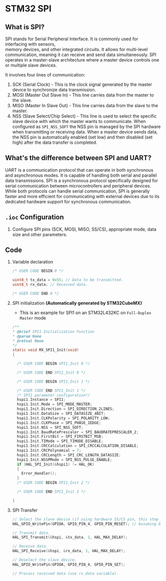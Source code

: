 # STM32 SPI

## What is SPI?

SPI stands for Serial Peripheral Interface. It is commonly used for interfacing with sensors,  
memory devices, and other integrated circuits. It allows for multi-level communication, meaning it
can receive and send data simultaneously. SPI operates in a master-slave architecture where a
master device controls one or multiple slave devices.

It involves four lines of communication:

1. SCK (Serial Clock) - This is the clock signal generated by the master device to synchronize data
   transmission.
2. MOSI (Master Out Slave In) - This line carries data from the master to the slave.
3. MISO (Master In Slave Out) - This line carries data from the slave to the master.
4. NSS (Slave Select/Chip Select) - This line is used to select the specific slave device with
   which the master wants to communicate. When configured as `SPI_NSS_SOFT` the NSS pin is managed
   by the SPI hardware when transmitting or receiving data. When a master device sends data, the
   NSS pin is automatically enabled (set low) and then disabled (set high) after the data transfer
   is completed.

## What's the difference between SPI and UART?

UART is a communication protocol that can operate in both synchronous and asynchronous modes. It is
capable of handling both serial and parallel data transmissions. SPI is a synchronous protocol
specifically designed for serial communication between microcontrollers and peripheral devices.
While both protocols can handle serial communication, SPI is generally faster and more efficient
for communicating with external devices due to its dedicated hardware support for synchronous
communication.

## `.ioc` Configuration

1. Configure SPI pins (SCK, MOSI, MISO, SS/CS), appropriate mode, data size and other parameters.

## Code

1. Variable declaration

   ```C
   /* USER CODE BEGIN 0 */
   
   uint8_t tx_data = 0x55; // Data to be transmitted.
   uint8_t rx_data; // Received data.
   
   /* USER CODE END 0 */
   ```

2. SPI initialization **(Automatically generated by STM32CubeMX)**
    - This is an example for SPI1 on an STM32L432KC on `Full-Duplex Master` mode

   ```C
   /**
   * @brief SPI1 Initialization Function
   * @param None
   * @retval None
   */
   static void MX_SPI1_Init(void)
   {

     /* USER CODE BEGIN SPI1_Init 0 */

     /* USER CODE END SPI1_Init 0 */

     /* USER CODE BEGIN SPI1_Init 1 */

     /* USER CODE END SPI1_Init 1 */
     /* SPI1 parameter configuration*/
     hspi1.Instance = SPI1;
     hspi1.Init.Mode = SPI_MODE_MASTER;
     hspi1.Init.Direction = SPI_DIRECTION_2LINES;
     hspi1.Init.DataSize = SPI_DATASIZE_4BIT;
     hspi1.Init.CLKPolarity = SPI_POLARITY_LOW;
     hspi1.Init.CLKPhase = SPI_PHASE_1EDGE;
     hspi1.Init.NSS = SPI_NSS_SOFT;
     hspi1.Init.BaudRatePrescaler = SPI_BAUDRATEPRESCALER_2;
     hspi1.Init.FirstBit = SPI_FIRSTBIT_MSB;
     hspi1.Init.TIMode = SPI_TIMODE_DISABLE;
     hspi1.Init.CRCCalculation = SPI_CRCCALCULATION_DISABLE;
     hspi1.Init.CRCPolynomial = 7;
     hspi1.Init.CRCLength = SPI_CRC_LENGTH_DATASIZE;
     hspi1.Init.NSSPMode = SPI_NSS_PULSE_ENABLE;
     if (HAL_SPI_Init(&hspi1) != HAL_OK)
     {
       Error_Handler();
     }
     /* USER CODE BEGIN SPI1_Init 2 */

     /* USER CODE END SPI1_Init 2 */

   }
   ```

3. SPI Transfer

   ```C
   // Select the slave device (if using hardware SS/CS pin, this step might not be needed).
   HAL_GPIO_WritePin(GPIOA, GPIO_PIN_4, GPIO_PIN_RESET); // Assuming GPIOA Pin 4 is used as SS/CS.
   
   // Transmit data.
   HAL_SPI_Transmit(&hspi, &tx_data, 1, HAL_MAX_DELAY);
   
   // Receive data.
   HAL_SPI_Receive(&hspi, &rx_data, 1, HAL_MAX_DELAY);
   
   // Deselect the slave device.
   HAL_GPIO_WritePin(GPIOA, GPIO_PIN_4, GPIO_PIN_SET);
   
   // Process received data (use rx_data variable).
   ``` 
